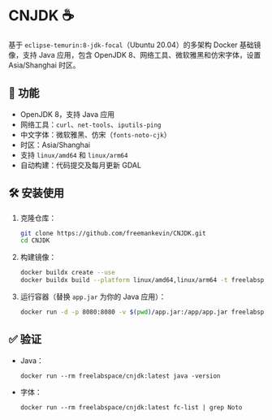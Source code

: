 # CNJDK ☕

基于 `eclipse-temurin:8-jdk-focal`（Ubuntu 20.04）的多架构 Docker 基础镜像，支持 Java 应用，包含 OpenJDK 8、网络工具、微软雅黑和仿宋字体，设置 Asia/Shanghai 时区。

## 🚀 功能

- OpenJDK 8，支持 Java 应用
- 网络工具：`curl`、`net-tools`、`iputils-ping`
- 中文字体：微软雅黑、仿宋（`fonts-noto-cjk`）
- 时区：Asia/Shanghai
- 支持 `linux/amd64` 和 `linux/arm64`
- 自动构建：代码提交及每月更新 GDAL

## 🛠️ 安装使用

1. 克隆仓库：

   ```bash
   git clone https://github.com/freemankevin/CNJDK.git
   cd CNJDK
   ```

2. 构建镜像：

   ```bash
   docker buildx create --use
   docker buildx build --platform linux/amd64,linux/arm64 -t freelabspace/cnjdk:latest .
   ```

3. 运行容器（替换 `app.jar` 为你的 Java 应用）：

   ```bash
   docker run -d -p 8080:8080 -v $(pwd)/app.jar:/app/app.jar freelabspace/cnjdk:latest
   ```

## ✅ 验证

- Java：
  ```shell
  docker run --rm freelabspace/cnjdk:latest java -version
  ```
- 字体：
  ```shell
  docker run --rm freelabspace/cnjdk:latest fc-list | grep Noto
  ```
